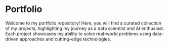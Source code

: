 # Portfolio
Welcome to my portfolio repository! Here, you will find a curated collection of my projects, highlighting my journey as a data scientist and AI enthusiast. Each project showcases my ability to solve real-world problems using data-driven approaches and cutting-edge technologies.
